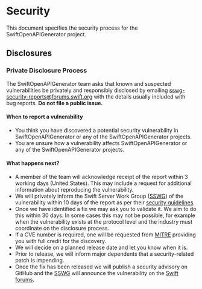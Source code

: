 # Security

This document specifies the security process for the SwiftOpenAPIGenerator project.

## Disclosures

### Private Disclosure Process

The SwiftOpenAPIGenerator team asks that known and suspected vulnerabilities be privately
and responsibly disclosed by emailing [sswg-security-reports@forums.swift.org](mailto:sswg-security-reports@forums.swift.org)
with the details usually included with bug reports.
**Do not file a public issue.**

#### When to report a vulnerability

* You think you have discovered a potential security vulnerability in SwiftOpenAPIGenerator or any of the SwiftOpenAPIGenerator projects.
* You are unsure how a vulnerability affects SwiftOpenAPIGenerator or any of the SwiftOpenAPIGenerator projects.

#### What happens next?

* A member of the team will acknowledge receipt of the report within 3
  working days (United States). This may include a request for additional
  information about reproducing the vulnerability.
* We will privately inform the Swift Server Work Group ([SSWG][sswg]) of the
  vulnerability within 10 days of the report as per their [security
  guidelines][sswg-security].
* Once we have identified a fix we may ask you to validate it. We aim to do this
  within 30 days. In some cases this may not be possible, for example when the
  vulnerability exists at the protocol level and the industry must coordinate on
  the disclosure process.
* If a CVE number is required, one will be requested from [MITRE][mitre]
  providing you with full credit for the discovery.
* We will decide on a planned release date and let you know when it is.
* Prior to release, we will inform major dependents that a security-related
  patch is impending.
* Once the fix has been released we will publish a security advisory on GitHub
  and the [SSWG][sswg] will announce the vulnerability on the [Swift
  forums][swift-forums-sec].

[sswg]: https://github.com/swift-server/sswg
[sswg-security]: https://github.com/swift-server/sswg/blob/main/process/incubation.md#security-best-practices
[swift-forums-sec]: https://forums.swift.org/c/server/security-updates/
[mitre]: https://cveform.mitre.org/

